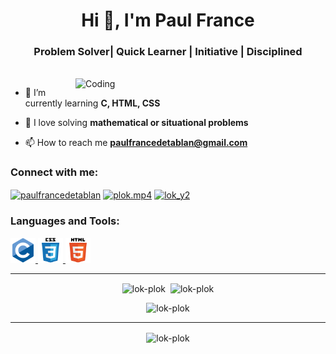 
<h1 align="center">Hi 👋, I'm Paul France</h1>
<h3 align="center">Problem Solver| Quick Learner | Initiative | Disciplined</h3><br>
<img align="right" alt="Coding" width="400" src="https://user-images.githubusercontent.com/74038190/225813708-98b745f2-7d22-48cf-9150-083f1b00d6c9.gif">
    
- 🌱 I’m currently learning **C, HTML, CSS**
    
- 👯 I love solving **mathematical or situational problems**
    
- 📫 How to reach me **paulfrancedetablan@gmail.com**
    
<h3 align="left">Connect with me:</h3>
<p align="left">
<a href="https://fb.com/paulfrancedetablan" target="blank"><img align="center" src="https://raw.githubusercontent.com/rahuldkjain/github-profile-readme-generator/master/src/images/icons/Social/facebook.svg" alt="paulfrancedetablan" height="30" width="40" /></a>
<a href="https://instagram.com/plok.mp4" target="blank"><img align="center" src="https://raw.githubusercontent.com/rahuldkjain/github-profile-readme-generator/master/src/images/icons/Social/instagram.svg" alt="plok.mp4" height="30" width="40" /></a>
<a href="https://discord.gg/lok_y2" target="blank"><img align="center" src="https://raw.githubusercontent.com/rahuldkjain/github-profile-readme-generator/master/src/images/icons/Social/discord.svg" alt="lok_y2" height="30" width="40" /></a>
</p>
    
<h3 align="left">Languages and Tools:</h3>
<p align="left"> <a href="https://www.cprogramming.com/" target="_blank" rel="noreferrer"> 
    <img src="https://raw.githubusercontent.com/devicons/devicon/master/icons/c/c-original.svg" alt="c" width="40" height="40"/> </a> <a href="https://www.w3schools.com/css/" target="_blank" rel="noreferrer"> 
    <img src="https://raw.githubusercontent.com/devicons/devicon/master/icons/css3/css3-original-wordmark.svg" alt="css3" width="40" height="40"/> </a> <a href="https://www.w3.org/html/" target="_blank" rel="noreferrer"> 
    <img src="https://raw.githubusercontent.com/devicons/devicon/master/icons/html5/html5-original-wordmark.svg" alt="html5" width="40" height="40"/> </a> 
</p> <hr>

<p align="center">
    <img align="center" src="https://github-readme-stats.vercel.app/api/top-langs?username=lok-plok&show_icons=true&theme=dark&locale=en&layout=compact" alt="lok-plok" />
    &nbsp;<img align="center" src="https://github-readme-stats.vercel.app/api?username=lok-plok&show_icons=true&theme=dark&cache_seconds=1800&locale=en" alt="lok-plok" height="140"/>
    <p align="center"> <img src="https://komarev.com/ghpvc/?username=lok-plok&label=Profile%20views&color=918d8d&style=flat" alt="lok-plok" /> </p>
</p><hr>
    
<p align="center">
        <img align="center" src="https://github-readme-streak-stats.herokuapp.com/?user=lok-plok&theme=dark" alt="lok-plok" />
</p>
